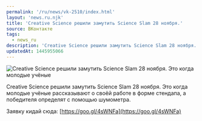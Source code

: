 ```yaml
---
permalink: '/ru/news/vk-2510/index.html'
layout: 'news.ru.njk'
title: 'Creative Science решили замутить Science Slam 28 ноября.'
source: ВКонтакте
tags:
  - news_ru
description: 'Creative Science решили замутить Science Slam 28 ноября.'
updatedAt: 1445955066
---
```

![Creative Science решили замутить Science Slam 28 ноября. Это когда молодые учёные](https://sun9-18.userapi.com/impf/c627823/v627823484/1cd77/9GpmuQfmU7I.jpg?size=1280x853&quality=96&proxy=1&sign=7addec96b035bb1055b33a9d3be000f5&c_uniq_tag=DAB8GjB7IY3AB4T4lgtPj3UHJB06A_WE5XqPZGpLNg4&type=album)

Creative Science решили замутить Science Slam 28 ноября. Это когда молодые учёные рассказывают о своёй работе в форме стендапа, а победителя определят с помощью шумометра.

Заявку кидай сюда: [https://goo.gl/4sWNFa](https://goo.gl/4sWNFa)
